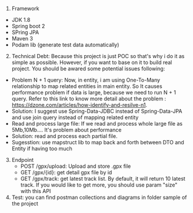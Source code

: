 1. Framework
- JDK 1.8
- Spring boot 2
- SPring JPA
- Maven 3
- Podam lib (generate test data automatically)
  
2. Technical Debt:
  Because this project is just POC so that's why i do it as simple as possible. However, if you want to base on it to   build real project. You should be awared some potential issues following:
  - Problem N + 1 query:
    Now, in entity, i am using One-To-Many relationship to map related entities in main entity. So It causes performance
    problem if data is large, because we need to run N + 1 query. Refer to this link to know more detail about the problem :
    https://dzone.com/articles/how-identify-and-resilve-n1.
  - Solution: I suggest use Spring-Data-JDBC instead of Spring-Data-JPA and use join query instead of mapping related entity
  - Read and process large file:
    If we read and process whole large file as 5Mb,10Mb.... It's problem about performance
  - Solution: read and process each partial file.
  - Sugesstion: use mapstruct lib to map back and forth between DTO and Entity if having too much
3. Endpoint
    - POST /gpx/upload: Upload and store .gpx file
    - GET /gpx/{id}: get detail gpx file by id
    - GET /gpx/track: get latest track list. By default, it will return 10 latest track. If you would like to get more, you           should use param "size" with this API
4. Test: you can find postman collections and diagrams in folder sample of the project
